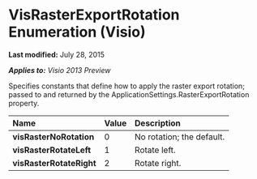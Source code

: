 
# VisRasterExportRotation Enumeration (Visio)

 **Last modified:** July 28, 2015

 _**Applies to:** Visio 2013 Preview_



Specifies constants that define how to apply the raster export rotation; passed to and returned by the ApplicationSettings.RasterExportRotation property.


|**Name**|**Value**|**Description**|
|:-----|:-----|:-----|
| **visRasterNoRotation**|0|No rotation; the default.|
| **visRasterRotateLeft**|1|Rotate left.|
| **visRasterRotateRight**|2|Rotate right.|
